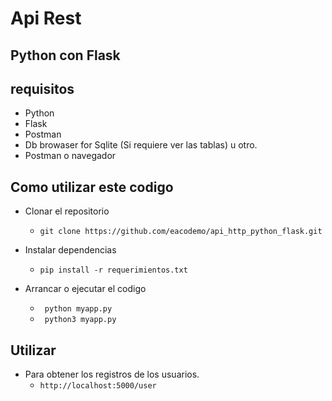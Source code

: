 # Api Rest 
## Python con Flask

## requisitos
* Python
* Flask
* Postman
* Db browaser for Sqlite (Si requiere ver las tablas) u otro.
* Postman o navegador

## Como utilizar este codigo
* Clonar el repositorio
  <ul>
    <li><code>git clone https://github.com/eacodemo/api_http_python_flask.git</code></li>
  </ul>

* Instalar dependencias 
  <ul>
    <li><code>pip install -r requerimientos.txt</code></li>
  </ul>

* Arrancar o ejecutar el codigo
  <ul>
    <li><code> python myapp.py </code></li>
    <li><code> python3 myapp.py </code></li>
  </ul>
 
## Utilizar

* Para obtener los registros de los usuarios.
  <ul>
    <li> <code>http://localhost:5000/user</code></li>
  </ul>



